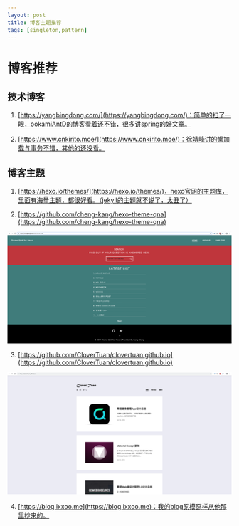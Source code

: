 ```yaml
---
layout: post
title: 博客主题推荐
tags: [singleton,pattern]
---
```


# 博客推荐

<!--more-->

## 技术博客

1. [https://yangbingdong.com/](https://yangbingdong.com/)：简单的扫了一眼，ookamiAntD的博客看着还不错，很多讲spring的好文章。

2. [https://www.cnkirito.moe/](https://www.cnkirito.moe/)：徐靖峰讲的懒加载与事务不错，其他的还没看。

## 博客主题

1. [https://hexo.io/themes/](https://hexo.io/themes/)，hexo官网的主题库，里面有海量主题，都很好看。（jekyll的主题就不说了，太丑了）

2. [https://github.com/cheng-kang/hexo-theme-qna](https://github.com/cheng-kang/hexo-theme-qna)

![img](images/2019/blog-qna.png)

3. [https://github.com/CloverTuan/clovertuan.github.io](https://github.com/CloverTuan/clovertuan.github.io)

![img](images/2019/blog-clovertuan.png)

4. [https://blog.ixxoo.me](https://blog.ixxoo.me)：我的blog原模原样从他那里抄来的。
